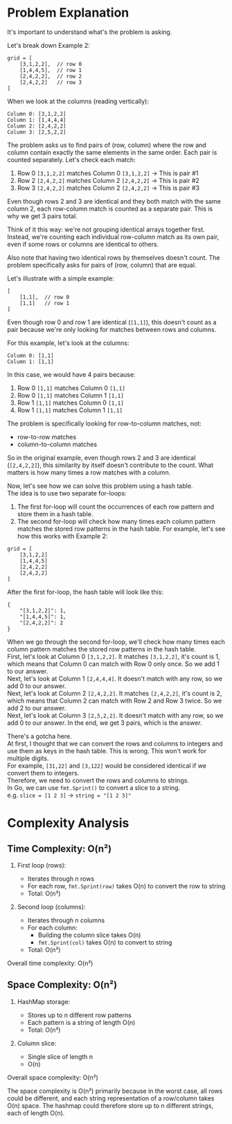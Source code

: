 # Problem Explanation
It's important to understand what's the problem is asking.<br>

Let's break down Example 2:
```
grid = [
    [3,1,2,2],  // row 0
    [1,4,4,5],  // row 1
    [2,4,2,2],  // row 2
    [2,4,2,2]   // row 3
]
```

When we look at the columns (reading vertically):
```
Column 0: [3,1,2,2]
Column 1: [1,4,4,4]
Column 2: [2,4,2,2]
Column 3: [2,5,2,2]
```

The problem asks us to find pairs of (row, column) where the row and column contain exactly the same elements in the same order. Each pair is counted separately. Let's check each match:

1. Row 0 `[3,1,2,2]` matches Column 0 `[3,1,2,2]` → This is pair #1
2. Row 2 `[2,4,2,2]` matches Column 2 `[2,4,2,2]` → This is pair #2
3. Row 3 `[2,4,2,2]` matches Column 2 `[2,4,2,2]` → This is pair #3

Even though rows 2 and 3 are identical and they both match with the same column 2, each row-column match is counted as a separate pair. This is why we get 3 pairs total.<br>

Think of it this way: we're not grouping identical arrays together first. Instead, we're counting each individual row-column match as its own pair, even if some rows or columns are identical to others.<br>


Also note that having two identical rows by themselves doesn't count. The problem specifically asks for pairs of (row, column) that are equal. <br>

Let's illustrate with a simple example:
```
[
    [1,1],  // row 0
    [1,1]   // row 1
]
```
Even though row 0 and row 1 are identical (`[1,1]`), this doesn't count as a pair because we're only looking for matches between rows and columns.

For this example, let's look at the columns:
```
Column 0: [1,1]
Column 1: [1,1]
```

In this case, we would have 4 pairs because:
1. Row 0 `[1,1]` matches Column 0 `[1,1]`
2. Row 0 `[1,1]` matches Column 1 `[1,1]`
3. Row 1 `[1,1]` matches Column 0 `[1,1]`
4. Row 1 `[1,1]` matches Column 1 `[1,1]`

The problem is specifically looking for row-to-column matches, not:
- row-to-row matches
- column-to-column matches

So in the original example, even though rows 2 and 3 are identical (`[2,4,2,2]`), this similarity by itself doesn't contribute to the count. What matters is how many times a row matches with a column.

Now, let's see how we can solve this problem using a hash table.<br>
The idea is to use two separate for-loops:
1. The first for-loop will count the occurrences of each row pattern and store them in a hash table.
2. The second for-loop will check how many times each column pattern matches the stored row patterns in the hash table.
For example, let's see how this works with Example 2:
```
grid = [
    [3,1,2,2]
    [1,4,4,5]
    [2,4,2,2]
    [2,4,2,2]
]
```
After the first for-loop, the hash table will look like this:
```
{
    "[3,1,2,2]": 1,
    "[1,4,4,5]": 1,
    "[2,4,2,2]": 2
}
```

When we go through the second for-loop, we'll check how many times each column pattern matches the stored row patterns in the hash table.<br>
First, let's look at Column 0 `[3,1,2,2]`. It matches `[3,1,2,2]`, it's count is 1, which means that Column 0 can match with Row 0 only once. So we add 1 to our answer.<br>
Next, let's look at Column 1 `[2,4,4,4]`. It doesn't match with any row, so we add 0 to our answer.<br>
Next, let's look at Column 2 `[2,4,2,2]`. It matches `[2,4,2,2]`, it's count is 2, which means that Column 2 can match with Row 2 and Row 3 twice. So we add 2 to our answer.<br>
Next, let's look at Column 3 `[2,5,2,2]`. It doesn't match with any row, so we add 0 to our answer.
In the end, we get 3 pairs, which is the answer.<br>

There's a gotcha here.<br>
At first, I thought that we can convert the rows and columns to integers and use them as keys in the hash table. This is wrong. This won't work for multiple digits.<br>
For example, `[31,22]` and `[3,122]` would be considered identical if we convert them to integers.<br>
Therefore, we need to convert the rows and columns to strings.<br>
In Go, we can use `fmt.Sprint()` to convert a slice to a string.<br>
e.g. `slice = [1 2 3]` -> `string = "[1 2 3]"`

# Complexity Analysis
## Time Complexity: O(n²)
1. First loop (rows):
   - Iterates through n rows
   - For each row, `fmt.Sprint(row)` takes O(n) to convert the row to string
   - Total: O(n²)

2. Second loop (columns):
   - Iterates through n columns
   - For each column:
     - Building the column slice takes O(n)
     - `fmt.Sprint(col)` takes O(n) to convert to string
   - Total: O(n²)

Overall time complexity: O(n²)

## Space Complexity: O(n²)
1. HashMap storage:
   - Stores up to n different row patterns
   - Each pattern is a string of length O(n)
   - Total: O(n²)

2. Column slice:
   - Single slice of length n
   - O(n)

Overall space complexity: O(n²)

The space complexity is O(n²) primarily because in the worst case, all rows could be different, and each string representation of a row/column takes O(n) space. The hashmap could therefore store up to n different strings, each of length O(n).
